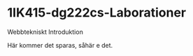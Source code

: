 1IK415-dg222cs-Laborationer
===========================

Webbtekniskt Introduktion

Här kommer det sparas, såhär e det.